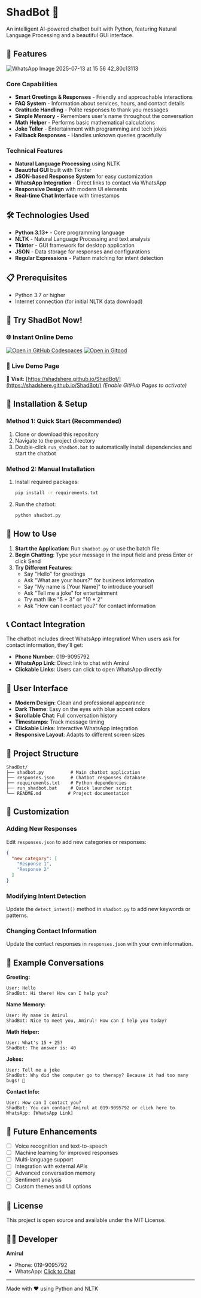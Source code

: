 # ShadBot 🤖
An intelligent AI-powered chatbot built with Python, featuring Natural Language Processing and a beautiful GUI interface.

## 🌟 Features

![WhatsApp Image 2025-07-13 at 15 56 42_80c13113](https://github.com/user-attachments/assets/778ce260-6a1d-482c-a1ed-ae8d44982c4e)

### Core Capabilities
- **Smart Greetings & Responses** - Friendly and approachable interactions
- **FAQ System** - Information about services, hours, and contact details
- **Gratitude Handling** - Polite responses to thank you messages
- **Simple Memory** - Remembers user's name throughout the conversation
- **Math Helper** - Performs basic mathematical calculations
- **Joke Teller** - Entertainment with programming and tech jokes
- **Fallback Responses** - Handles unknown queries gracefully

### Technical Features
- **Natural Language Processing** using NLTK
- **Beautiful GUI** built with Tkinter
- **JSON-based Response System** for easy customization
- **WhatsApp Integration** - Direct links to contact via WhatsApp
- **Responsive Design** with modern UI elements
- **Real-time Chat Interface** with timestamps

## 🛠️ Technologies Used

- **Python 3.13+** - Core programming language
- **NLTK** - Natural Language Processing and text analysis
- **Tkinter** - GUI framework for desktop application
- **JSON** - Data storage for responses and configurations
- **Regular Expressions** - Pattern matching for intent detection

## 📋 Prerequisites

- Python 3.7 or higher
- Internet connection (for initial NLTK data download)

## 🚀 Try ShadBot Now!

### 🌐 **Instant Online Demo**
[![Open in GitHub Codespaces](https://github.com/codespaces/badge.svg)](https://codespaces.new/Shadshere/ShadBot)
[![Open in Gitpod](https://gitpod.io/button/open-in-gitpod.svg)](https://gitpod.io/#https://github.com/Shadshere/ShadBot)

### 📱 **Live Demo Page**
🎯 **Visit**: [https://shadshere.github.io/ShadBot/](https://shadshere.github.io/ShadBot/) *(Enable GitHub Pages to activate)*

## 🚀 Installation & Setup

### Method 1: Quick Start (Recommended)
1. Clone or download this repository
2. Navigate to the project directory
3. Double-click `run_shadbot.bat` to automatically install dependencies and start the chatbot

### Method 2: Manual Installation
1. Install required packages:
   ```bash
   pip install -r requirements.txt
   ```
2. Run the chatbot:
   ```bash
   python shadbot.py
   ```

## 💬 How to Use

1. **Start the Application**: Run `shadbot.py` or use the batch file
2. **Begin Chatting**: Type your message in the input field and press Enter or click Send
3. **Try Different Features**:
   - Say "Hello" for greetings
   - Ask "What are your hours?" for business information
   - Say "My name is [Your Name]" to introduce yourself
   - Ask "Tell me a joke" for entertainment
   - Try math like "5 + 3" or "10 * 2"
   - Ask "How can I contact you?" for contact information

## 📞 Contact Integration

The chatbot includes direct WhatsApp integration! When users ask for contact information, they'll get:
- **Phone Number**: 019-9095792
- **WhatsApp Link**: Direct link to chat with Amirul
- **Clickable Links**: Users can click to open WhatsApp directly

## 🎨 User Interface

- **Modern Design**: Clean and professional appearance
- **Dark Theme**: Easy on the eyes with blue accent colors
- **Scrollable Chat**: Full conversation history
- **Timestamps**: Track message timing
- **Clickable Links**: Interactive WhatsApp integration
- **Responsive Layout**: Adapts to different screen sizes

## 📁 Project Structure

```
ShadBot/
├── shadbot.py          # Main chatbot application
├── responses.json      # Chatbot responses database
├── requirements.txt    # Python dependencies
├── run_shadbot.bat     # Quick launcher script
└── README.md          # Project documentation
```

## 🔧 Customization

### Adding New Responses
Edit `responses.json` to add new categories or responses:
```json
{
  "new_category": [
    "Response 1",
    "Response 2"
  ]
}
```

### Modifying Intent Detection
Update the `detect_intent()` method in `shadbot.py` to add new keywords or patterns.

### Changing Contact Information
Update the contact responses in `responses.json` with your own information.

## 🤖 Example Conversations

**Greeting:**
```
User: Hello
ShadBot: Hi there! How can I help you?
```

**Name Memory:**
```
User: My name is Amirul
ShadBot: Nice to meet you, Amirul! How can I help you today?
```

**Math Helper:**
```
User: What's 15 + 25?
ShadBot: The answer is: 40
```

**Jokes:**
```
User: Tell me a joke
ShadBot: Why did the computer go to therapy? Because it had too many bugs! 🐞
```

**Contact Info:**
```
User: How can I contact you?
ShadBot: You can contact Amirul at 019-9095792 or click here to WhatsApp: [WhatsApp Link]
```

## 🚀 Future Enhancements

- [ ] Voice recognition and text-to-speech
- [ ] Machine learning for improved responses
- [ ] Multi-language support
- [ ] Integration with external APIs
- [ ] Advanced conversation memory
- [ ] Sentiment analysis
- [ ] Custom themes and UI options

## 📄 License

This project is open source and available under the MIT License.

## 👨‍💻 Developer

**Amirul**
- Phone: 019-9095792
- WhatsApp: [Click to Chat](https://wa.me/+60199095792?text=Hello%20Amirul%20)

---

Made with ❤️ using Python and NLTK
